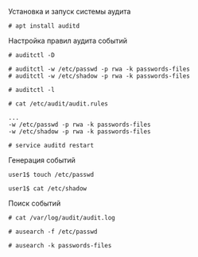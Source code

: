 Установка и запуск системы аудита

```
# apt install auditd
```

Настройка правил аудита событий

```
# auditctl -D
```
```
# auditctl -w /etc/passwd -p rwa -k passwords-files
# auditctl -w /etc/shadow -p rwa -k passwords-files
```
```
# auditctl -l
```
```
# cat /etc/audit/audit.rules
```

```
...
-w /etc/passwd -p rwa -k passwords-files
-w /etc/shadow -p rwa -k passwords-files
```
```
# service auditd restart
```
Генерация событий
```
user1$ touch /etc/passwd

user1$ cat /etc/shadow
```
Поиск событий
```
# cat /var/log/audit/audit.log

# ausearch -f /etc/passwd

# ausearch -k passwords-files
```
